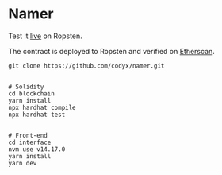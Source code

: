 # Namer

Test it [live](https://namer.vercel.app/) on Ropsten.

The contract is deployed to Ropsten and verified on [Etherscan](https://ropsten.etherscan.io/address/0xF6FfDB245eB7A2aD52F777141e37b5bE10D75757#code).

```console
git clone https://github.com/codyx/namer.git


# Solidity
cd blockchain
yarn install
npx hardhat compile
npx hardhat test


# Front-end
cd interface
nvm use v14.17.0
yarn install
yarn dev
```
